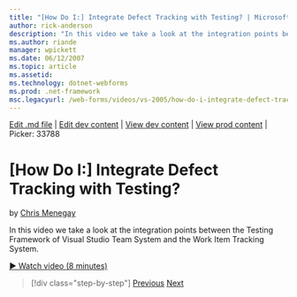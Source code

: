 ```yaml
---
title: "[How Do I:] Integrate Defect Tracking with Testing? | Microsoft Docs"
author: rick-anderson
description: "In this video we take a look at the integration points between the Testing Framework of Visual Studio Team System and the Work Item Tracking System."
ms.author: riande
manager: wpickett
ms.date: 06/12/2007
ms.topic: article
ms.assetid: 
ms.technology: dotnet-webforms
ms.prod: .net-framework
msc.legacyurl: /web-forms/videos/vs-2005/how-do-i-integrate-defect-tracking-with-testing
---
```

[Edit .md file](C:\Projects\msc\dev\Msc.Www\Web.ASP\App_Data\github\web-forms\videos\vs-2005\how-do-i-integrate-defect-tracking-with-testing.md) | [Edit dev content](http://www.aspdev.net/umbraco#/content/content/edit/26831) | [View dev content](http://docs.aspdev.net/tutorials/web-forms/videos/vs-2005/how-do-i-integrate-defect-tracking-with-testing.html) | [View prod content](http://www.asp.net/web-forms/videos/vs-2005/how-do-i-integrate-defect-tracking-with-testing) | Picker: 33788

[How Do I:] Integrate Defect Tracking with Testing?
====================
by [Chris Menegay](https://twitter.com/CMenegay)

In this video we take a look at the integration points between the Testing Framework of Visual Studio Team System and the Work Item Tracking System.

[&#9654; Watch video (8 minutes)](https://channel9.msdn.com/Blogs/ASP-NET-Site-Videos/how-do-i-integrate-defect-tracking-with-testing)

>[!div class="step-by-step"] [Previous](the-effects-of-viewstate.md) [Next](how-do-i-create-my-own-bug-work-item.md)